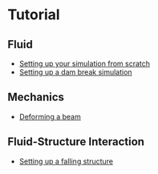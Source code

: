 # Tutorial


## Fluid
- [Setting up your simulation from scratch](tutorials/tut_setup_replaced.md)
- [Setting up a dam break simulation](tutorials/tut_dam_break_replaced.md)

## Mechanics
- [Deforming a beam](tutorials/tut_beam_replaced.md)


## Fluid-Structure Interaction
- [Setting up a falling structure](tutorials/tut_falling_replaced.md)
